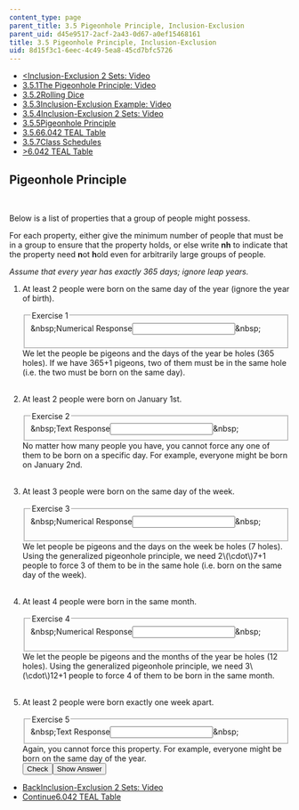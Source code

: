 ```yaml
---
content_type: page
parent_title: 3.5 Pigeonhole Principle, Inclusion-Exclusion
parent_uid: d45e9517-2acf-2a43-0d67-a0ef15468161
title: 3.5 Pigeonhole Principle, Inclusion-Exclusion
uid: 8d15f3c1-6eec-4c49-5ea8-45cd7bfc5726
---
```

<ul class="navigation pagination"><li id="top_bck_btn"><a href='/courses/electrical-engineering-and-computer-science/6-042j-mathematics-for-computer-science-spring-2015/counting/tp10-1/vertical-d7d25ffeb295';><<span>Inclusion-Exclusion 2 Sets: Video</span></a></li><li id="flp_btn_1" ><a href='/courses/electrical-engineering-and-computer-science/6-042j-mathematics-for-computer-science-spring-2015/counting/tp10-1'>3.5.1<span>The Pigeonhole Principle: Video</span></a></li><li id="flp_btn_2" ><a href='/courses/electrical-engineering-and-computer-science/6-042j-mathematics-for-computer-science-spring-2015/counting/tp10-1/vertical-4e860a9da2fe'>3.5.2<span>Rolling Dice</span></a></li><li id="flp_btn_3" ><a href='/courses/electrical-engineering-and-computer-science/6-042j-mathematics-for-computer-science-spring-2015/counting/tp10-1/vertical-6d18e84b97d0'>3.5.3<span>Inclusion-Exclusion Example: Video</span></a></li><li id="flp_btn_4" ><a href='/courses/electrical-engineering-and-computer-science/6-042j-mathematics-for-computer-science-spring-2015/counting/tp10-1/vertical-d7d25ffeb295'>3.5.4<span>Inclusion-Exclusion 2 Sets: Video</span></a></li><li id="flp_btn_5" class="button_selected"><a href='/courses/electrical-engineering-and-computer-science/6-042j-mathematics-for-computer-science-spring-2015/counting/tp10-1/vertical-138fcb49e968'>3.5.5<span>Pigeonhole Principle</span></a></li><li id="flp_btn_6" ><a href='/courses/electrical-engineering-and-computer-science/6-042j-mathematics-for-computer-science-spring-2015/counting/tp10-1/vertical-0bb6e57f86c4'>3.5.6<span>6.042 TEAL Table</span></a></li><li id="flp_btn_7" ><a href='/courses/electrical-engineering-and-computer-science/6-042j-mathematics-for-computer-science-spring-2015/counting/tp10-1/class-schedules'>3.5.7<span>Class Schedules</span></a></li><li id="top_continue_btn"><a href='/courses/electrical-engineering-and-computer-science/6-042j-mathematics-for-computer-science-spring-2015/counting/tp10-1/vertical-0bb6e57f86c4';>><span>6.042 TEAL Table</span></a></li></ul><h2 class="subhead">Pigeonhole Principle</h2><div class="self_assessment">
<br display_name="Pigeonhole Principle" url_name="Pigeonhole_Principle_1" />
<p display_name="Pigeonhole Principle" url_name="Pigeonhole_Principle_2">Below is a list of properties that a group of people might possess.</p>
<p display_name="Pigeonhole Principle" url_name="Pigeonhole_Principle_3">
    For each property, either give the minimum number of people that must be in a group to
    ensure that the property holds, or else write <b>nh</b> to indicate that the property need <b>n</b>ot <b>h</b>old
    even for arbitrarily large groups of people.
  </p>
<p display_name="Pigeonhole Principle" url_name="Pigeonhole_Principle_4">
<em>Assume that every year has exactly 365 days; ignore leap years.</em>
</p>
<ol display_name="Pigeonhole Principle" url_name="Pigeonhole_Principle_5">
<li>
<div id="Q1_div" class="problem_question"><p>At least 2 people were born on the same day of the year (ignore the year of birth).</p><fieldset><legend class="visually-hidden">Exercise 1</legend><div class="choice"><label id="Q1_label"><span id="Q1_aria_status" tabindex="-1" class="visually-hidden">&amp;nbsp;</span><span class="visually-hidden">Numerical Response</span><input type="text" id="Q1_input" value="" onkeypress="numericTypedOrDropDownSelected(1)" class="problem_text_input"><input type="hidden" id="Q1_ans" value="366"><input type="hidden" id="Q1_tolerance" value="0"><span id="Q1_normal_status" class="nostatus" aria-hidden="true">&amp;nbsp;</span></label></div><p id="S1_ans" tabindex="-1" class="problem_answer"></p></fieldset></div><div id="S1_div" class="problem_solution" tabindex="-1">
        We let the people be pigeons and the days of the year be holes (365 holes). If we have 365+1 pigeons,
        two of them must be in the same hole (i.e. the two must be born on the same day).
      </div></li>
<br />
<li>
<div id="Q2_div" class="problem_question"><p>At least 2 people were born on January 1st.</p><fieldset><legend class="visually-hidden">Exercise 2</legend><div class="choice"><label id="Q2_label"><span id="Q2_aria_status" tabindex="-1" class="visually-hidden">&amp;nbsp;</span><span class="visually-hidden">Text Response</span><input ckecktype="ci" onkeypress="numericTypedOrDropDownSelected(2)" value="" answer="nh" type="text" id="Q2_input" class="problem_text_input"><span id="Q2_normal_status" class="nostatus" aria-hidden="true">&amp;nbsp;</span><span style="display:none;" id="Q2_ans_span" tabindex="-1">  Answer:nh</span></label></div></fieldset></div><div id="S2_div" class="problem_solution" tabindex="-1">
        No matter how many people you have, you cannot force any one of them to be born on a specific day.
        For example, everyone might be born on January 2nd.
      </div></li>
<br />
<li>
<div id="Q3_div" class="problem_question"><p>At least 3 people were born on the same day of the week.</p><fieldset><legend class="visually-hidden">Exercise 3</legend><div class="choice"><label id="Q3_label"><span id="Q3_aria_status" tabindex="-1" class="visually-hidden">&amp;nbsp;</span><span class="visually-hidden">Numerical Response</span><input type="text" id="Q3_input" value="" onkeypress="numericTypedOrDropDownSelected(3)" class="problem_text_input"><input type="hidden" id="Q3_ans" value="15"><input type="hidden" id="Q3_tolerance" value="0"><span id="Q3_normal_status" class="nostatus" aria-hidden="true">&amp;nbsp;</span></label></div><p id="S3_ans" tabindex="-1" class="problem_answer"></p></fieldset></div><div id="S3_div" class="problem_solution" tabindex="-1">
        We let people be pigeons and the days on the week be holes (7 holes). Using the generalized pigeonhole principle,
        we need 2\(\cdot\)7+1 people to force 3 of them to be in the same hole (i.e. born on the same day of the week).
      </div></li>
<br />
<li>
<div id="Q4_div" class="problem_question"><p>At least 4 people were born in the same month.</p><fieldset><legend class="visually-hidden">Exercise 4</legend><div class="choice"><label id="Q4_label"><span id="Q4_aria_status" tabindex="-1" class="visually-hidden">&amp;nbsp;</span><span class="visually-hidden">Numerical Response</span><input type="text" id="Q4_input" value="" onkeypress="numericTypedOrDropDownSelected(4)" class="problem_text_input"><input type="hidden" id="Q4_ans" value="37"><input type="hidden" id="Q4_tolerance" value="0"><span id="Q4_normal_status" class="nostatus" aria-hidden="true">&amp;nbsp;</span></label></div><p id="S4_ans" tabindex="-1" class="problem_answer"></p></fieldset></div><div id="S4_div" class="problem_solution" tabindex="-1">
        We let the people be pigeons and the months of the year be holes (12 holes).
        Using the generalized pigeonhole principle, we need 3\(\cdot\)12+1 people to force 4 of them to be born in the same month.
      </div></li>
<br />
<li>
<div id="Q5_div" class="problem_question"><p>At least 2 people were born exactly one week apart.</p><fieldset><legend class="visually-hidden">Exercise 5</legend><div class="choice"><label id="Q5_label"><span id="Q5_aria_status" tabindex="-1" class="visually-hidden">&amp;nbsp;</span><span class="visually-hidden">Text Response</span><input ckecktype="ci" onkeypress="numericTypedOrDropDownSelected(5)" value="" answer="nh" type="text" id="Q5_input" class="problem_text_input"><span id="Q5_normal_status" class="nostatus" aria-hidden="true">&amp;nbsp;</span><span style="display:none;" id="Q5_ans_span" tabindex="-1">  Answer:nh</span></label></div></fieldset></div><div id="S5_div" class="problem_solution" tabindex="-1">
        Again, you cannot force this property. For example, everyone might be born on the same day of the year.
      </div><div class="action"><button id="Q1_button" onclick="checkAnswer({1: 'numerical', 2: 'stringresponse', 3: 'numerical', 4: 'numerical', 5: 'stringresponse'})" class="problem_mo_button">Check</button><button id="Q1_button_show" onclick="showHideSolution({1: 'numerical', 2: 'stringresponse', 3: 'numerical', 4: 'numerical', 5: 'stringresponse'}, 1, [1, 2, 3, 4, 5])" class="problem_mo_button">Show Answer</button></div></li>
</ol>
</div><ul class="navigation progress"><li id="bck_btn"><a href='/courses/electrical-engineering-and-computer-science/6-042j-mathematics-for-computer-science-spring-2015/counting/tp10-1/vertical-d7d25ffeb295';>Back<span>Inclusion-Exclusion 2 Sets: Video</span></a></li><li id="continue_btn"><a href='/courses/electrical-engineering-and-computer-science/6-042j-mathematics-for-computer-science-spring-2015/counting/tp10-1/vertical-0bb6e57f86c4';>Continue<span>6.042 TEAL Table</span></a></li></ul>